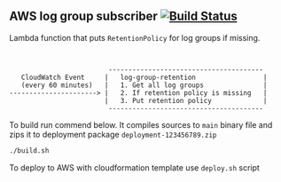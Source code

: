 ## AWS log group subscriber [![Build Status](https://travis-ci.org/flow-lab/log-group-retention.svg?branch=master)](https://travis-ci.org/flow-lab/log-group-retention)

Lambda function that puts `RetentionPolicy` for log groups if missing.


```


                         ---------------------------------------
   CloudWatch Event     |   log-group-retention                 |
   (every 60 minutes)   |   1. Get all log groups               |
----------------------> |   2. If retention policy is missing   |
                        |   3. Put retention policy             |
                         ---------------------------------------
```


To build run commend below. It compiles sources to `main` binary file and zips
it to deployment package `deployment-123456789.zip`
```sh
./build.sh
```

To deploy to AWS with cloudformation template use `deploy.sh` script
